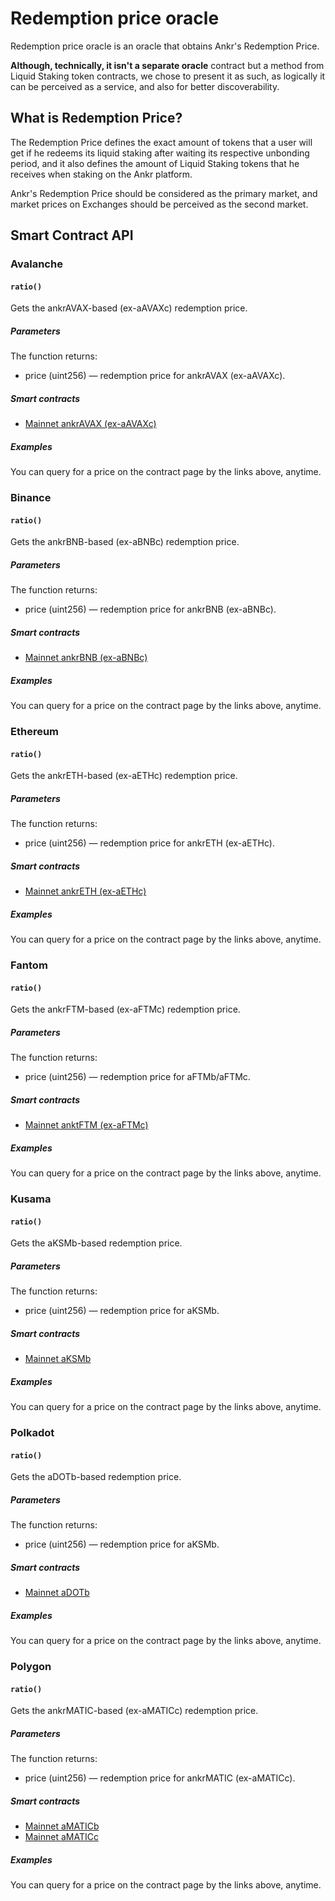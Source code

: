 # Redemption price oracle
Redemption price oracle is an oracle that obtains Ankr's Redemption Price.

**Although, technically, it isn't a separate oracle** contract but a method from Liquid Staking token contracts, we chose to present it as such, as logically it can be perceived as a service, and also for better discoverability. 

## What is Redemption Price?
The Redemption Price defines the exact amount of tokens that a user will get if he redeems its liquid staking after waiting its respective unbonding period, and it also defines the amount of Liquid Staking tokens that he receives when staking on the Ankr platform.

Ankr's Redemption Price should be considered as the primary market, and market prices on Exchanges should be perceived as the second market.

## Smart Contract API

### Avalanche

#### `ratio()`

Gets the ankrAVAX-based (ex-aAVAXc) redemption price.

##### Parameters
The function returns:

* price (uint256) — redemption price for ankrAVAX (ex-aAVAXc).

##### Smart contracts
* [Mainnet ankrAVAX (ex-aAVAXc)](https://snowtrace.io/address/0xc3344870d52688874b06d844e0c36cc39fc727f6#readProxyContract#F10)

##### Examples

You can query for a price on the contract page by the links above, anytime.

### Binance

#### `ratio()`

Gets the ankrBNB-based (ex-aBNBc) redemption price.

##### Parameters
The function returns:

* price (uint256) — redemption price for ankrBNB (ex-aBNBc).

##### Smart contracts
* [Mainnet ankrBNB (ex-aBNBc)](https://bscscan.com/address/0xE85aFCcDaFBE7F2B096f268e31ccE3da8dA2990A#readProxyContract#F8)

##### Examples

You can query for a price on the contract page by the links above, anytime.

### Ethereum

#### `ratio()`

Gets the ankrETH-based (ex-aETHc) redemption price.

##### Parameters
The function returns:

* price (uint256) — redemption price for ankrETH (ex-aETHc).

##### Smart contracts
* [Mainnet ankrETH (ex-aETHc)](https://etherscan.io/token/0xE95A203B1a91a908F9B9CE46459d101078c2c3cb#readProxyContract#F8)

##### Examples

You can query for a price on the contract page by the links above, anytime.

### Fantom

#### `ratio()`

Gets the ankrFTM-based (ex-aFTMc) redemption price.

##### Parameters
The function returns:

* price (uint256) — redemption price for aFTMb/aFTMc.

##### Smart contracts
* [Mainnet anktFTM (ex-aFTMc)](https://ftmscan.com/address/0xCfC785741Dc0e98ad4c9F6394Bb9d43Cd1eF5179#readProxyContract#F10)

##### Examples

You can query for a price on the contract page by the links above, anytime.

### Kusama

#### `ratio()`

Gets the aKSMb-based redemption price.

##### Parameters
The function returns:

* price (uint256) — redemption price for aKSMb.

##### Smart contracts
* [Mainnet aKSMb](https://etherscan.io/address/0x84DA8e731172827fCB233B911678E2a82E27Baf2#readProxyContract#F8)

##### Examples

You can query for a price on the contract page by the links above, anytime.

### Polkadot

#### `ratio()`

Gets the aDOTb-based redemption price.

##### Parameters
The function returns:

* price (uint256) — redemption price for aKSMb.

##### Smart contracts
* [Mainnet aDOTb](https://etherscan.io/address/0x5cc56c266143f29a5054b9ae07f3ac3513a7965e#readProxyContract#F8)

##### Examples

You can query for a price on the contract page by the links above, anytime.

### Polygon

#### `ratio()`

Gets the ankrMATIC-based (ex-aMATICc) redemption price.

##### Parameters
The function returns:

* price (uint256) — redemption price for ankrMATIC (ex-aMATICc).

##### Smart contracts
* [Mainnet aMATICb](https://etherscan.io/address/0x99534Ef705Df1FFf4e4bD7bbaAF9b0dFf038EbFe#readProxyContract#F14)
* [Mainnet aMATICc](https://etherscan.io/token/0x26dcfbfa8bc267b250432c01c982eaf81cc5480c#readProxyContract#F10)

##### Examples

You can query for a price on the contract page by the links above, anytime.




